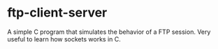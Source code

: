 # ftp-client-server
A simple C program that simulates the behavior of a FTP session. Very useful to learn how sockets works in C.
